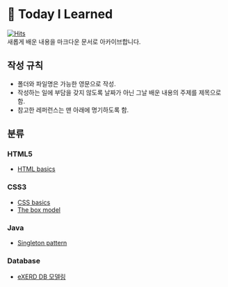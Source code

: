 # 🌱 Today I Learned
[![Hits](https://hits.seeyoufarm.com/api/count/incr/badge.svg?url=https%3A%2F%2Fgithub.com%2F%2Fhit-counter&count_bg=%2379C83D&title_bg=%23555555&icon=&icon_color=%23E7E7E7&title=hits&edge_flat=false)](https://hits.seeyoufarm.com) <br>
새롭게 배운 내용을 마크다운 문서로 아카이브합니다.

## 작성 규칙
- 폴더와 파일명은 가능한 영문으로 작성.
- 작성하는 일에 부담을 갖지 않도록 날짜가 아닌 그날 배운 내용의 주제를 제목으로 함.
- 참고한 레퍼런스는 맨 아래에 명기하도록 함.

## 분류
### HTML5
- [HTML basics](https://github.com/heejinna/TIL/blob/main/html/HTML%20basics.md)

### CSS3
- [CSS basics](https://github.com/heejinna/TIL/blob/main/css/CSS%20basics.md)
- [The box model](https://github.com/heejinna/TIL/blob/main/css/The%20box%20model.md)

### Java
- [Singleton pattern](https://github.com/heejinna/TIL/blob/main/Java/Singleton%20pattern.md)

### Database
- [eXERD DB 모델링](https://github.com/heejinna/TIL/blob/main/Database/eXERD%20DB%20modeling.md)
